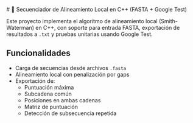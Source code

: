 ﻿﻿# 🔬 Secuenciador de Alineamiento Local en C++ (FASTA + Google Test)

Este proyecto implementa el algoritmo de alineamiento local (Smith-Waterman) en C++, con soporte para entrada FASTA, exportación de resultados a `.txt` y pruebas unitarias usando Google Test.

## Funcionalidades

- Carga de secuencias desde archivos `.fasta`
- Alineamiento local con penalización por gaps
- Exportación de:
  - Puntuación máxima
  - Subcadena común
  - Posiciones en ambas cadenas
  - Matriz de puntuación
  - Detección de subsecuencia repetida
